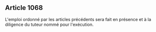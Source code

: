 Article 1068
----
L'emploi ordonné par les articles précédents sera fait en présence et à la
diligence du tuteur nommé pour l'exécution.
